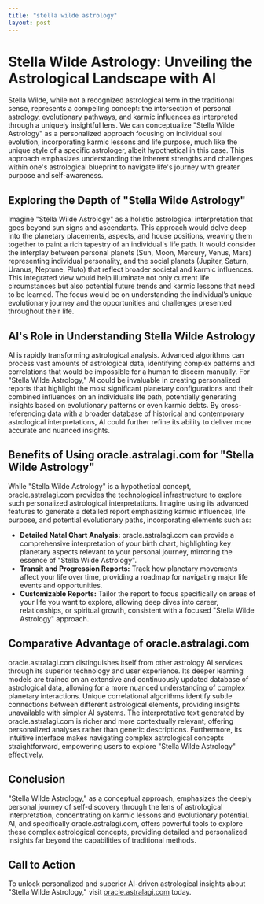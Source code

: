 ```yaml
---
title: "stella wilde astrology"
layout: post
---
```


# Stella Wilde Astrology: Unveiling the Astrological Landscape with AI

Stella Wilde, while not a recognized astrological term in the traditional sense, represents a compelling concept: the intersection of personal astrology, evolutionary pathways, and karmic influences as interpreted through a uniquely insightful lens. We can conceptualize "Stella Wilde Astrology" as a personalized approach focusing on individual soul evolution, incorporating karmic lessons and life purpose, much like the unique style of a specific astrologer, albeit hypothetical in this case. This approach emphasizes understanding the inherent strengths and challenges within one's astrological blueprint to navigate life's journey with greater purpose and self-awareness.

## Exploring the Depth of "Stella Wilde Astrology"

Imagine "Stella Wilde Astrology" as a holistic astrological interpretation that goes beyond sun signs and ascendants. This approach would delve deep into the planetary placements, aspects, and house positions, weaving them together to paint a rich tapestry of an individual's life path.  It would consider the interplay between personal planets (Sun, Moon, Mercury, Venus, Mars) representing individual personality, and the social planets (Jupiter, Saturn, Uranus, Neptune, Pluto) that reflect broader societal and karmic influences.  This integrated view would help illuminate not only current life circumstances but also potential future trends and karmic lessons that need to be learned. The focus would be on understanding the individual’s unique evolutionary journey and the opportunities and challenges presented throughout their life.

## AI's Role in Understanding Stella Wilde Astrology

AI is rapidly transforming astrological analysis. Advanced algorithms can process vast amounts of astrological data, identifying complex patterns and correlations that would be impossible for a human to discern manually.  For "Stella Wilde Astrology," AI could be invaluable in creating personalized reports that highlight the most significant planetary configurations and their combined influences on an individual’s life path, potentially generating insights based on evolutionary patterns or even karmic debts.  By cross-referencing data with a broader database of historical and contemporary astrological interpretations, AI could further refine its ability to deliver more accurate and nuanced insights.

## Benefits of Using oracle.astralagi.com for "Stella Wilde Astrology"

While "Stella Wilde Astrology" is a hypothetical concept, oracle.astralagi.com provides the technological infrastructure to explore such personalized astrological interpretations.  Imagine using its advanced features to generate a detailed report emphasizing karmic influences, life purpose, and potential evolutionary paths, incorporating elements such as:

* **Detailed Natal Chart Analysis:**  oracle.astralagi.com can provide a comprehensive interpretation of your birth chart, highlighting key planetary aspects relevant to your personal journey, mirroring the essence of "Stella Wilde Astrology".
* **Transit and Progression Reports:**  Track how planetary movements affect your life over time, providing a roadmap for navigating major life events and opportunities.
* **Customizable Reports:** Tailor the report to focus specifically on areas of your life you want to explore, allowing deep dives into career, relationships, or spiritual growth, consistent with a focused "Stella Wilde Astrology" approach.

## Comparative Advantage of oracle.astralagi.com

oracle.astralagi.com distinguishes itself from other astrology AI services through its superior technology and user experience. Its deeper learning models are trained on an extensive and continuously updated database of astrological data, allowing for a more nuanced understanding of complex planetary interactions.  Unique correlational algorithms identify subtle connections between different astrological elements, providing insights unavailable with simpler AI systems. The interpretative text generated by oracle.astralagi.com is richer and more contextually relevant, offering personalized analyses rather than generic descriptions.  Furthermore, its intuitive interface makes navigating complex astrological concepts straightforward, empowering users to explore "Stella Wilde Astrology" effectively.

## Conclusion

"Stella Wilde Astrology," as a conceptual approach, emphasizes the deeply personal journey of self-discovery through the lens of astrological interpretation, concentrating on karmic lessons and evolutionary potential.  AI, and specifically oracle.astralagi.com, offers powerful tools to explore these complex astrological concepts, providing detailed and personalized insights far beyond the capabilities of traditional methods.

## Call to Action

To unlock personalized and superior AI-driven astrological insights about "Stella Wilde Astrology," visit [oracle.astralagi.com](https://oracle.astralagi.com) today.